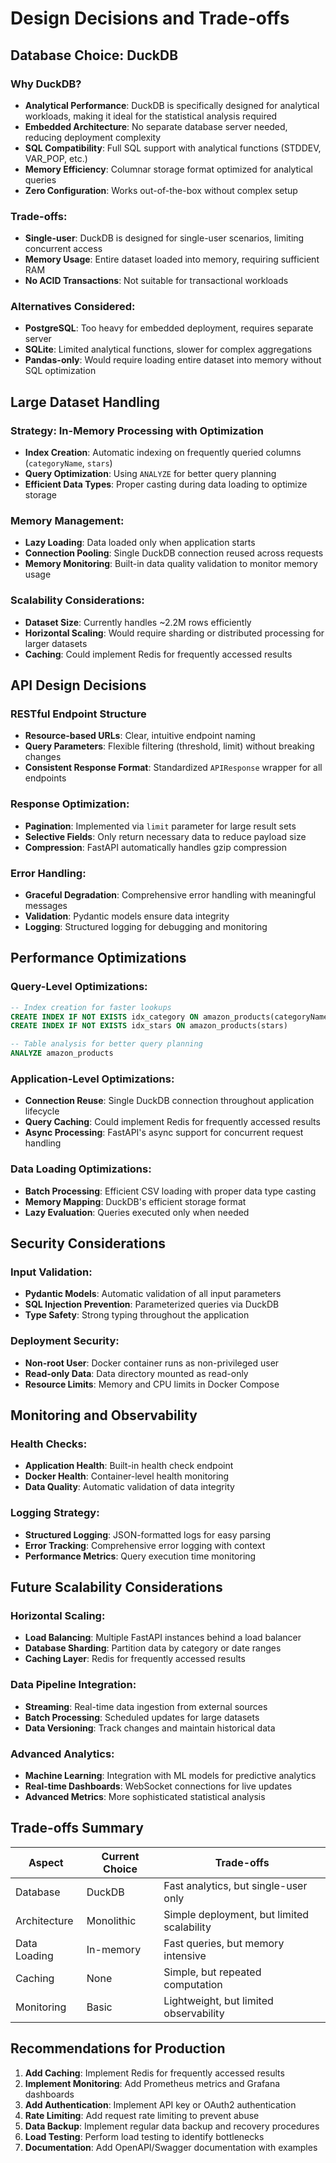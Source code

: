 # Design Decisions and Trade-offs

## Database Choice: DuckDB

### Why DuckDB?
- **Analytical Performance**: DuckDB is specifically designed for analytical workloads, making it ideal for the statistical analysis required
- **Embedded Architecture**: No separate database server needed, reducing deployment complexity
- **SQL Compatibility**: Full SQL support with analytical functions (STDDEV, VAR_POP, etc.)
- **Memory Efficiency**: Columnar storage format optimized for analytical queries
- **Zero Configuration**: Works out-of-the-box without complex setup

### Trade-offs:
- **Single-user**: DuckDB is designed for single-user scenarios, limiting concurrent access
- **Memory Usage**: Entire dataset loaded into memory, requiring sufficient RAM
- **No ACID Transactions**: Not suitable for transactional workloads

### Alternatives Considered:
- **PostgreSQL**: Too heavy for embedded deployment, requires separate server
- **SQLite**: Limited analytical functions, slower for complex aggregations
- **Pandas-only**: Would require loading entire dataset into memory without SQL optimization

## Large Dataset Handling

### Strategy: In-Memory Processing with Optimization
- **Index Creation**: Automatic indexing on frequently queried columns (`categoryName`, `stars`)
- **Query Optimization**: Using `ANALYZE` for better query planning
- **Efficient Data Types**: Proper casting during data loading to optimize storage

### Memory Management:
- **Lazy Loading**: Data loaded only when application starts
- **Connection Pooling**: Single DuckDB connection reused across requests
- **Memory Monitoring**: Built-in data quality validation to monitor memory usage

### Scalability Considerations:
- **Dataset Size**: Currently handles ~2.2M rows efficiently
- **Horizontal Scaling**: Would require sharding or distributed processing for larger datasets
- **Caching**: Could implement Redis for frequently accessed results

## API Design Decisions

### RESTful Endpoint Structure
- **Resource-based URLs**: Clear, intuitive endpoint naming
- **Query Parameters**: Flexible filtering (threshold, limit) without breaking changes
- **Consistent Response Format**: Standardized `APIResponse` wrapper for all endpoints

### Response Optimization:
- **Pagination**: Implemented via `limit` parameter for large result sets
- **Selective Fields**: Only return necessary data to reduce payload size
- **Compression**: FastAPI automatically handles gzip compression

### Error Handling:
- **Graceful Degradation**: Comprehensive error handling with meaningful messages
- **Validation**: Pydantic models ensure data integrity
- **Logging**: Structured logging for debugging and monitoring

## Performance Optimizations

### Query-Level Optimizations:
```sql
-- Index creation for faster lookups
CREATE INDEX IF NOT EXISTS idx_category ON amazon_products(categoryName)
CREATE INDEX IF NOT EXISTS idx_stars ON amazon_products(stars)

-- Table analysis for better query planning
ANALYZE amazon_products
```

### Application-Level Optimizations:
- **Connection Reuse**: Single DuckDB connection throughout application lifecycle
- **Query Caching**: Could implement Redis for frequently accessed results
- **Async Processing**: FastAPI's async support for concurrent request handling

### Data Loading Optimizations:
- **Batch Processing**: Efficient CSV loading with proper data type casting
- **Memory Mapping**: DuckDB's efficient storage format
- **Lazy Evaluation**: Queries executed only when needed

## Security Considerations

### Input Validation:
- **Pydantic Models**: Automatic validation of all input parameters
- **SQL Injection Prevention**: Parameterized queries via DuckDB
- **Type Safety**: Strong typing throughout the application

### Deployment Security:
- **Non-root User**: Docker container runs as non-privileged user
- **Read-only Data**: Data directory mounted as read-only
- **Resource Limits**: Memory and CPU limits in Docker Compose

## Monitoring and Observability

### Health Checks:
- **Application Health**: Built-in health check endpoint
- **Docker Health**: Container-level health monitoring
- **Data Quality**: Automatic validation of data integrity

### Logging Strategy:
- **Structured Logging**: JSON-formatted logs for easy parsing
- **Error Tracking**: Comprehensive error logging with context
- **Performance Metrics**: Query execution time monitoring

## Future Scalability Considerations

### Horizontal Scaling:
- **Load Balancing**: Multiple FastAPI instances behind a load balancer
- **Database Sharding**: Partition data by category or date ranges
- **Caching Layer**: Redis for frequently accessed results

### Data Pipeline Integration:
- **Streaming**: Real-time data ingestion from external sources
- **Batch Processing**: Scheduled updates for large datasets
- **Data Versioning**: Track changes and maintain historical data

### Advanced Analytics:
- **Machine Learning**: Integration with ML models for predictive analytics
- **Real-time Dashboards**: WebSocket connections for live updates
- **Advanced Metrics**: More sophisticated statistical analysis

## Trade-offs Summary

| Aspect | Current Choice | Trade-offs |
|--------|---------------|------------|
| Database | DuckDB | Fast analytics, but single-user only |
| Architecture | Monolithic | Simple deployment, but limited scalability |
| Data Loading | In-memory | Fast queries, but memory intensive |
| Caching | None | Simple, but repeated computation |
| Monitoring | Basic | Lightweight, but limited observability |

## Recommendations for Production

1. **Add Caching**: Implement Redis for frequently accessed results
2. **Implement Monitoring**: Add Prometheus metrics and Grafana dashboards
3. **Add Authentication**: Implement API key or OAuth2 authentication
4. **Rate Limiting**: Add request rate limiting to prevent abuse
5. **Data Backup**: Implement regular data backup and recovery procedures
6. **Load Testing**: Perform load testing to identify bottlenecks
7. **Documentation**: Add OpenAPI/Swagger documentation with examples 